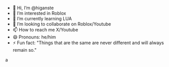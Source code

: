 - 👋 Hi, I’m @higanste
- 👀 I’m interested in Roblox
- 🌱 I’m currently learning LUA
- 💞️ I’m looking to collaborate on Roblox/Youtube
- 📫 How to reach me X/Youtube
- 😄 Pronouns: he/him
- ⚡ Fun fact: "Things that are the same are never different and will always remain so."

<!---
higanste/higanste is a ✨ special ✨ repository because its `README.md` (this file) appears on your GitHub profile.
You can click the Preview link to take a look at your changes.
--->
a
